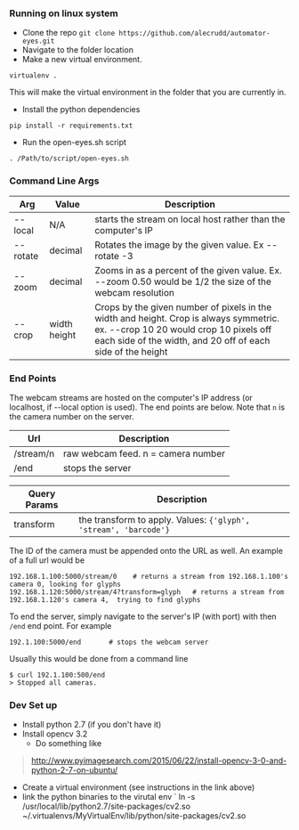 

### Running on linux system
* Clone the repo
` git clone https://github.com/alecrudd/automator-eyes.git `
* Navigate to the folder location
* Make a new virtual environment.
```
virtualenv .
```
This will make the virtual environment in the folder that you are currently in.
* Install the python dependencies
```
pip install -r requirements.txt
```
 * Run the open-eyes.sh script
 ```
 . /Path/to/script/open-eyes.sh
 ```

### Command Line Args
Arg               | Value      | Description
----------------- | ---------- | -------
--local           | N/A        | starts the stream on local host rather than the computer's IP
--rotate          | decimal    | Rotates the image by the given value. Ex --rotate -3
--zoom            | decimal    | Zooms in as a percent of the given value. Ex. --zoom 0.50 would be 1/2 the size of the webcam resolution
--crop            | width height | Crops by the given number of pixels in the width and height. Crop is always symmetric. ex. --crop 10 20 would crop 10 pixels off each side of the width, and 20 off of each side of the height

### End Points

The webcam streams are hosted on the computer's IP address (or localhost, if --local option is used). The end points are below. Note that ` n ` is the camera number on the server.

Url | Description
-------------- | -------
/stream/n      | raw webcam feed. n = camera number
/end           | stops the server

Query Params   | Description
-------------  | -------------
transform      | the transform to apply. Values: `{'glyph', 'stream', 'barcode'}`

The ID of the camera must be appended onto the URL as well. An example of a full url would be
```
192.168.1.100:5000/stream/0    # returns a stream from 192.168.1.100's camera 0, looking for glyphs
192.168.1.120:5000/stream/4?transform=glyph   # returns a stream from 192.168.1.120's camera 4,  trying to find glyphs
```

To end the server, simply navigate to the server's IP (with port) with then ` /end ` end point.
For example
```
192.1.100:5000/end       # stops the webcam server
```
Usually this would be done from a command line
```
$ curl 192.1.100:500/end
> Stopped all cameras.
```

### Dev Set up
* Install python 2.7 (if you don't have it)
* Install opencv 3.2
  * Do something like
> http://www.pyimagesearch.com/2015/06/22/install-opencv-3-0-and-python-2-7-on-ubuntu/
* Create a virtual environment (see instructions in the link above)
* link the python binaries to the virutal env
` ln -s /usr/local/lib/python2.7/site-packages/cv2.so ~/.virtualenvs/MyVirtualEnv/lib/python/site-packages/cv2.so
